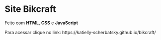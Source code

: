 # Site Bikcraft
<p> Feito com <b>HTML</b>, <b>CSS</b> e <b>JavaScript</b>
<p> Para acessar clique no link: https://katielly-scherbatsky.github.io/bikcraft/
